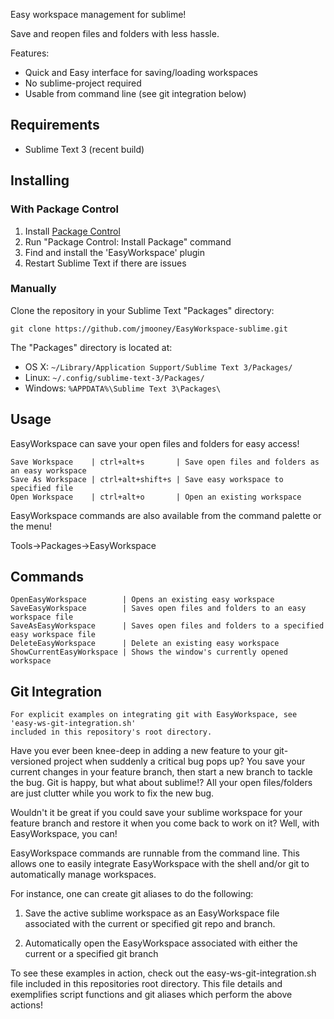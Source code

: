
Easy workspace management for sublime!

Save and reopen files and folders with less hassle.

Features:
 - Quick and Easy interface for saving/loading workspaces
 - No sublime-project required
 - Usable from command line (see git integration below)

Requirements
------------
* Sublime Text 3 (recent build)

Installing
----------
### With Package Control
1. Install [Package Control](https://packagecontrol.io/installation)
2. Run "Package Control: Install Package" command
3. Find and install the 'EasyWorkspace' plugin
4. Restart Sublime Text if there are issues

### Manually
Clone the repository in your Sublime Text "Packages" directory:

    git clone https://github.com/jmooney/EasyWorkspace-sublime.git

The "Packages" directory is located at:

* OS X: `~/Library/Application Support/Sublime Text 3/Packages/`
* Linux: `~/.config/sublime-text-3/Packages/`
* Windows: `%APPDATA%\Sublime Text 3\Packages\`

Usage
-----
EasyWorkspace can save your open files and folders for easy access!

    Save Workspace    | ctrl+alt+s       | Save open files and folders as an easy workspace
    Save As Workspace | ctrl+alt+shift+s | Save easy workspace to specified file
    Open Workspace    | ctrl+alt+o       | Open an existing workspace

EasyWorkspace commands are also available from the command palette or the menu!

Tools->Packages->EasyWorkspace

Commands
--------

    OpenEasyWorkspace        | Opens an existing easy workspace
    SaveEasyWorkspace        | Saves open files and folders to an easy workspace file
    SaveAsEasyWorkspace      | Saves open files and folders to a specified easy workspace file
    DeleteEasyWorkspace      | Delete an existing easy workspace
    ShowCurrentEasyWorkspace | Shows the window's currently opened workspace

Git Integration
---------------

    For explicit examples on integrating git with EasyWorkspace, see 'easy-ws-git-integration.sh'
    included in this repository's root directory.

Have you ever been knee-deep in adding a new feature to your git-versioned project
when suddenly a critical bug pops up? You save your current changes in your feature
branch, then start a new branch to tackle the bug. Git is happy, but what about
sublime!? All your open files/folders are just clutter while you work to fix
the new bug.

Wouldn't it be great if you could save your sublime workspace for your feature branch
and restore it when you come back to work on it? Well, with EasyWorkspace, you can!

EasyWorkspace commands are runnable from the command line. This allows one to easily
integrate EasyWorkspace with the shell and/or git to automatically manage workspaces.

For instance, one can create git aliases to do the following:

1. Save the active sublime workspace as an EasyWorkspace file associated with
   the current or specified git repo and branch.

2. Automatically open the EasyWorkspace associated with either the current or a
   specified git branch

To see these examples in action, check out the easy-ws-git-integration.sh file
included in this repositories root directory. This file details and exemplifies
script functions and git aliases which perform the above actions!
